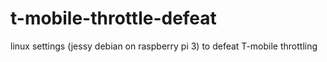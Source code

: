 # t-mobile-throttle-defeat
linux settings (jessy debian on raspberry pi 3) to defeat T-mobile throttling
